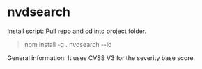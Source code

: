 # nvdsearch

Install script:
Pull repo and cd into project folder.
>npm install -g .
>nvdsearch --id <cve-id>

General information:
It uses CVSS V3 for the severity base score.
